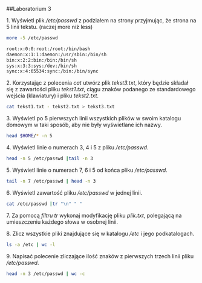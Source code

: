 ##Laboratorium 3

1\. Wyświetl plik */etc/passwd* z podziałem na strony przyjmując, że strona na 5 linii tekstu. (raczej more niż less)

```sh
more -5 /etc/passwd

root:x:0:0:root:/root:/bin/bash
daemon:x:1:1:daemon:/usr/sbin:/bin/sh
bin:x:2:2:bin:/bin:/bin/sh
sys:x:3:3:sys:/dev:/bin/sh
sync:x:4:65534:sync:/bin:/bin/sync
```

2\. Korzystając z polecenia *cat* utwórz plik *tekst3.txt*, który będzie składał się z zawartości pliku *tekst1.txt*, ciągu znaków podanego ze standardowego wejścia (klawiatury) i pliku *tekst2.txt*.

```sh
cat tekst1.txt - tekst2.txt > tekst3.txt
```
3\. Wyświetl po 5 pierwszych linii wszystkich plików w swoim katalogu domowym w taki sposób, aby nie były wyświetlane ich nazwy.

```sh
head $HOME/* -n 5
```

4\. Wyświetl linie o numerach 3, 4 i 5 z pliku */etc/passwd*.
```sh
head -n 5 /etc/passwd |tail -n 3
```

5\. Wyświetl linie o numerach 7, 6 i 5 od końca pliku */etc/passwd*.
```sh
tail -n 7 /etc/passwd | head -n 3 
```

6\. Wyświetl zawartość pliku */etc/passwd* w jednej linii.
```sh
cat /etc/passwd |tr "\n" " "
```

7\. Za pomocą *filtru tr* wykonaj modyfikację pliku *plik.txt*, polegającą na umieszczeniu każdego słowa w osobnej linii.


8\. Zlicz wszystkie pliki znajdujące się w katalogu */etc* i jego podkatalogach.
```sh
ls -a /etc | wc -l
```

9\. Napisać polecenie zliczające ilość znaków z pierwszych trzech linii pliku */etc/passwd*.
```sh
head -n 3 /etc/passwd | wc -c
```